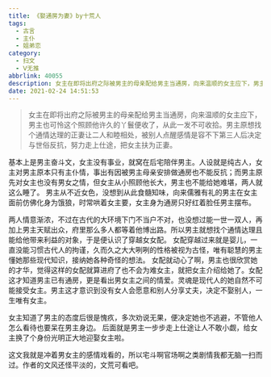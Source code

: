 ```yaml
---
title: 《娶通房为妻》by十荒人
tags:
  - 古言
  - 主仆
  - 姐弟恋
category:
  - 扫文
  - Ⅴ无推
abbrlink: 40055
description: 女主在即将出府之际被男主的母亲配给男主当通房，向来温顺的女主应下，男主也可怜这个照顾他许久的丫鬟便收了，从此一发不可收拾。男主原想找个通情达理的正妻让二人和睦相处，被别人点醒感情是容不下第三人后决定与世俗反抗，努力走上仕途，把女主扶为正妻。
date: 2021-02-24 14:51:53
---
```

<meta name="referrer" content="no-referrer" />

> 女主在即将出府之际被男主的母亲配给男主当通房，向来温顺的女主应下，男主也可怜这个照顾他许久的丫鬟便收了，从此一发不可收拾。男主原想找个通情达理的正妻让二人和睦相处，被别人点醒感情是容不下第三人后决定与世俗反抗，努力走上仕途，把女主扶为正妻。

<!-- more -->

基本上是男主奋斗文，女主没有事业，就窝在后宅陪伴男主。人设就是纯古人，女主对男主原本只有主仆情，事出有因被男主母亲安排做通房也不能反抗；而男主原先对女主也没有男女之情，但女主从小照顾他长大，男主也不能给她难堪，两人就这么睡了。
男主从不近女色，没想到从此食髓知味，向来儒雅有礼的男主在女主面前仿佛化身为饿狼，时常哄着女主要，女主身为通房只好红着脸任男主摆布。

两人情意渐浓，不过在古代的大环境下门不当户不对，也没想过能一世一双人，再加上男主天赋出众，府里那么多人都等着他博出路。所以男主就想找个通情达理且能给他带来利益的对象，于是便认识了穿越女女配。
女配穿越过来就是婴儿，一直没能习惯古代人的拘谨，久而久之大大咧咧的性格被视为古怪，唯有聪慧的男主懂她那些现代知识，接纳她各种奇怪的想法。
女配就动心了啊，男主也很欣赏她的才华，觉得这样的女配就算进府了也不会为难女主，就把女主介绍给她了。女配这才知道男主已有通房，更是看出男女主之间的情爱。灵魂是现代人的她自然不可能接受女主。男主这才意识到没有女人会愿意和别人分享丈夫，决定不娶别人，一生唯有女主。

女主知道了男主的态度后很是愧疚，多次劝说无果，便决定她也不逃避，不管他人怎么看待也要呆在男主身边。
后面就是男主一步步走上仕途让人不敢小觑，给女主换了个身份光明正大地迎娶女主啦。

这文我就是冲着男女主的感情戏看的，所以宅斗啊官场啊之类剧情我都无脑一扫而过。作者的文风还怪平淡的，文荒可看吧。
